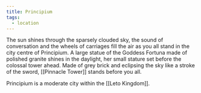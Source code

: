 ```yaml
---
title: Principium
tags:
  - location
---
```

The sun shines through the sparsely clouded sky, the sound of conversation and the wheels of carriages fill the air as you all stand in the city centre of Principium. A large statue of the Goddess Fortuna made of polished granite shines in the daylight, her small stature set before the colossal tower ahead. Made of grey brick and eclipsing the sky like a stroke of the sword, [[Pinnacle Tower]] stands before you all.

Principium is a moderate city within the [[Leto Kingdom]].